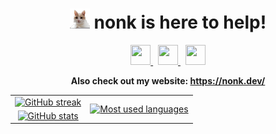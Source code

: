 <div align="center">
    <h1>
        <img width="32" height="32" src="assets/mars.png">
        <span>nonk is here to help!</span>
    </h1>
</div>

<div align="center">
    <a href="https://vk.com/nonkus">
        <img width="32" height="32" src="https://cdn.simpleicons.org/vk/black/white">
    </a>
    &nbsp;
    <a href="https://discord.com/users/268677450144153611">
        <img width="32" height="32" src="https://cdn.simpleicons.org/discord/black/white">
    </a>
    &nbsp;
    <a href="mailto:me@nonk.dev">
        <img width="32" height="32" src="https://cdn.simpleicons.org/gmail/black/white">
    </a>
</div>

**<div align="center">Also check out my website: <https://nonk.dev/></div>**

<table align="center" cellspacing="0" cellpadding="0" style="border-collapse: collapse; border: none;">
    <tr style="border: none; background: transparent;">
        <td align="center" style="border: none; background: transparent;">
            <a href="https://git.io/streak-stats"><img alt="GitHub streak" width="400" src="https://streak-stats.demolab.com/?user=nonk123&theme=transparent&background=00000000&card_width=400"></a>
        </td>
        <td align="center" rowspan="2" style="border: none; background: transparent;">
            <a href="https://github.com/anuraghazra/github-readme-stats"><img alt="Most used languages" width="200" src="https://github-readme-stats.vercel.app/api/top-langs?username=nonk123&show-icons=true&hide=prs&theme=transparent&card_width=200&langs_count=10"></a>
        </td>
    </tr>
    <tr style="border: none; background: transparent;">
        <td align="center" style="border: none; background: transparent;">
            <a href="https://github.com/anuraghazra/github-readme-stats"><img alt="GitHub stats" width="400" src="https://github-readme-stats.vercel.app/api?username=nonk123&hide=prs&theme=transparent&card_width=400"></a>
        </td>
    </tr>
</table>
